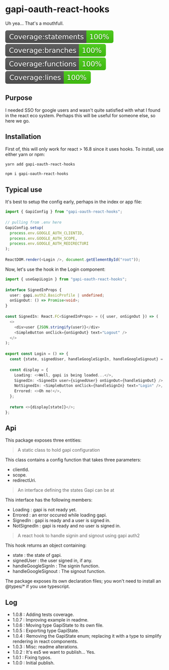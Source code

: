 # gapi-oauth-react-hooks

Uh yea... That's a mouthfull.

![Statements](./badges/badge-statements.svg) ![Branches](./badges/badge-branches.svg) ![Functions](./badges/badge-functions.svg) ![Lines](./badges/badge-lines.svg)

## Purpose

I needed SSO for google users and wasn't quite satisfied with what I found in the react eco system. Perhaps this will be useful for someone else, so here we go.

## Installation

First of, this will only work for react > 16.8 since it uses hooks. To install, use either yarn or npm:

```bash
yarn add gapi-oauth-react-hooks
```

```bash
npm i gapi-oauth-react-hooks
```

## Typical use

It's best to setup the config early, perhaps in the index or app file:

```Typescript
import { GapiConfig } from "gapi-oauth-react-hooks";

// pulling from .env here
GapiConfig.setup(
  process.env.GOOGLE_AUTH_CLIENTID,
  process.env.GOOGLE_AUTH_SCOPE,
  process.env.GOOGLE_AUTH_REDIRECTURI
);

ReactDOM.render(<Login />, document.getElementById("root"));
```

Now, let's use the hook in the Login component:

```Typescript
import { useGapiLogin } from "gapi-oauth-react-hooks";

interface SignedInProps {
  user: gapi.auth2.BasicProfile | undefined;
  onSignOut: () => Promise<void>;
}

const SignedIn: React.FC<SignedInProps> = ({ user, onSignOut }) => (
  <>
    <div>user {JSON.stringify(user)}</div>
    <SimpleButton onClick={onSignOut} text="Logout" />
  </>
);

export const Login = () => {
  const {state, signedUser, handleGoogleSignIn, handleGoogleSignout} = useGapiLogin();

  const display = {
    Loading: <>Well, gapi is being loaded...</>,
    SignedIn: <SignedIn user={signedUser} onSignOut={handleSignOut} />,
    NotSignedIn: <SimpleButton onClick={handleSignIn} text="Login" />,
    Errored: <>Oh no!</>,
  };

  return <>{display[state]}</>;
};
```

## Api

This package exposes three entities:

> A static class to hold gapi configuration

This class contains a config function that takes three parameters:

- clientId.
- scope.
- redirectUri.

> An interface defining the states Gapi can be at

This interface has the following members:

- Loading : gapi is not ready yet.
- Errored : an error occured while loading gapi.
- SignedIn : gapi is ready and a user is signed in.
- NotSignedIn : gapi is ready and no user is signed in.

> A react hook to handle signin and signout using gapi auth2

This hook returns an object containing:

- state : the state of gapi.
- signedUser : the user signed in, if any.
- handleGoogleSignIn : The signin function.
- handleGoogleSignout : The signout function.

The package exposes its own declaration files; you won't need to install an @types/\* if you use typescript.

## Log

- 1.0.8 : Adding tests coverage.
- 1.0.7 : Improving example in readme.
- 1.0.6 : Moving type GapiState to its own file.
- 1.0.5 : Exporting type GapiState.
- 1.0.4 : Removing the GapiState enum; replacing it with a type to simplify rendering in react components.
- 1.0.3 : Misc: readme alterations.
- 1.0.2 : It's es5 we want to publish... Yes.
- 1.0.1 : Fixing typos.
- 1.0.0 : Initial publish.
